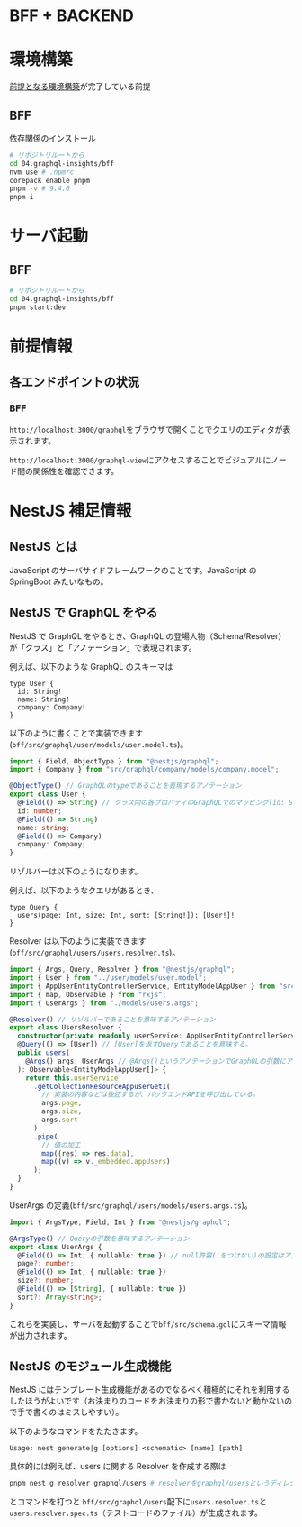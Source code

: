 # BFF + BACKEND

# 環境構築

[前提となる環境構築](../00.環境構築/README.md)が完了している前提

## BFF

依存関係のインストール

```sh
# リポジトリルートから
cd 04.graphql-insights/bff
nvm use # .npmrc
corepack enable pnpm
pnpm -v # 9.4.0
pnpm i
```

# サーバ起動

## BFF

```sh
# リポジトリルートから
cd 04.graphql-insights/bff
pnpm start:dev
```

# 前提情報

## 各エンドポイントの状況

### BFF

`http://localhost:3000/graphql`をブラウザで開くことでクエリのエディタが表示されます。

`http://localhost:3000/graphql-view`にアクセスすることでビジュアルにノード間の関係性を確認できます。

# NestJS 補足情報

## NestJS とは

JavaScript のサーバサイドフレームワークのことです。JavaScript の SpringBoot みたいなもの。

## NestJS で GraphQL をやる

NestJS で GraphQL をやるとき、GraphQL の登場人物（Schema/Resolver）が「クラス」と「アノテーション」で表現されます。

例えば、以下のような GraphQL のスキーマは

```gql
type User {
  id: String!
  name: String!
  company: Company!
}
```

以下のように書くことで実装できます(`bff/src/graphql/user/models/user.model.ts`)。

```ts
import { Field, ObjectType } from "@nestjs/graphql";
import { Company } from "src/graphql/company/models/company.model";

@ObjectType() // GraphQLのtypeであることを表現するアノテーション
export class User {
  @Field(() => String) // クラス内の各プロパティのGraphQLでのマッピング(id: String!)と対応する。
  id: number;
  @Field(() => String)
  name: string;
  @Field(() => Company)
  company: Company;
}
```

リゾルバーは以下のようになります。

例えば、以下のようなクエリがあるとき、

```gql
type Query {
  users(page: Int, size: Int, sort: [String!]): [User!]!
}
```

Resolver は以下のように実装できます(`bff/src/graphql/users/users.resolver.ts`)。

```ts
import { Args, Query, Resolver } from "@nestjs/graphql";
import { User } from "../user/models/user.model";
import { AppUserEntityControllerService, EntityModelAppUser } from "src/generated";
import { map, Observable } from "rxjs";
import { UserArgs } from "./models/users.args";

@Resolver() // リゾルバーであることを意味するアノテーション
export class UsersResolver {
  constructor(private readonly userService: AppUserEntityControllerService) {} // DIするインスタンス(Spring Bootの@Autowiredと同じ)
  @Query(() => [User]) // [User]を返すQueryであることを意味する。
  public users(
    @Args() args: UserArgs // @Args()というアノテーションでGraphQLの引数にアクセスできる。UserArgsの中身は後述
  ): Observable<EntityModelAppUser[]> {
    return this.userService
      .getCollectionResourceAppuserGet1(
        // 実装の内容などは後述するが、バックエンドAPIを呼び出している。
        args.page,
        args.size,
        args.sort
      )
      .pipe(
        // 値の加工
        map((res) => res.data),
        map((v) => v._embedded.appUsers)
      );
  }
}
```

UserArgs の定義(`bff/src/graphql/users/models/users.args.ts`)。

```ts
import { ArgsType, Field, Int } from "@nestjs/graphql";

@ArgsType() // Queryの引数を意味するアノテーション
export class UserArgs {
  @Field(() => Int, { nullable: true }) // null許容(!をつけない)の設定はアノテーションの第二引数で指定
  page?: number;
  @Field(() => Int, { nullable: true })
  size?: number;
  @Field(() => [String], { nullable: true })
  sort?: Array<string>;
}
```

これらを実装し、サーバを起動することで`bff/src/schema.gql`にスキーマ情報が出力されます。

## NestJS のモジュール生成機能

NestJS にはテンプレート生成機能があるのでなるべく積極的にそれを利用するしたほうがよいです（お決まりのコードをお決まりの形で書かないと動かないので手で書くのはミスしやすい）。

以下のようなコマンドをたたきます。

```console
Usage: nest generate|g [options] <schematic> [name] [path]
```

具体的には例えば、users に関する Resolver を作成する際は

```sh
pnpm nest g resolver graphql/users # resolverをgraphql/usersというディレクトリに生成するという意味
```

とコマンドを打つと
`bff/src/graphql/users`配下に`users.resolver.ts`と`users.resolver.spec.ts`（テストコードのファイル）が生成されます。
